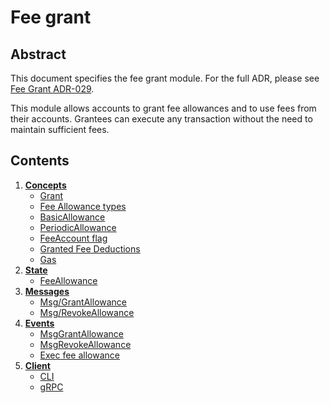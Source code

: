 <!--
order: 0
title: Fee grant
parent:
  title: "feegrant"
-->

# Fee grant

## Abstract

This document specifies the fee grant module. For the full ADR, please see [Fee Grant ADR-029](https://github.com/opzlabs/cosmos-sdk-v0.46.13-terra.3/blob/main/docs/architecture/adr-029-fee-grant-module.md).

This module allows accounts to grant fee allowances and to use fees from their accounts. Grantees can execute any transaction without the need to maintain sufficient fees.

## Contents

1. **[Concepts](01_concepts.md)**
    * [Grant](01_concepts.md#grant)
    * [Fee Allowance types](01_concepts.md#fee-allowance-types)
    * [BasicAllowance](01_concepts.md#basicallowance)
    * [PeriodicAllowance](01_concepts.md#periodicallowance)
    * [FeeAccount flag](01_concepts.md#feeaccount-flag)
    * [Granted Fee Deductions](01_concepts.md#granted-fee-deductions)
    * [Gas](01_concepts.md#gas)
2. **[State](02_state.md)**
    * [FeeAllowance](02_state.md#feeallowance)
3. **[Messages](03_messages.md)**
    * [Msg/GrantAllowance](03_messages.md#msggrantallowance)
    * [Msg/RevokeAllowance](03_messages.md#msgrevokeallowance)
4. **[Events](04_events.md)**
    * [MsgGrantAllowance](04_events.md#msggrantallowance)
    * [MsgRevokeAllowance](04_events.md#msgrevokeallowance)
    * [Exec fee allowance](04_events.md#exec-fee-allowance)
5. **[Client](05_client.md)**
    * [CLI](05_client.md#cli)
    * [gRPC](05_client.md#grpc)
